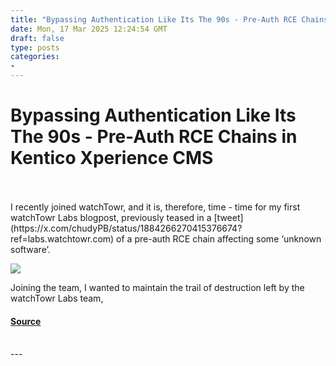```yaml
---
title: "Bypassing Authentication Like Its The 90s - Pre-Auth RCE Chains in Kentico Xperience CMS"
date: Mon, 17 Mar 2025 12:24:54 GMT
draft: false
type: posts
categories: 
- 
---
```

# Bypassing Authentication Like Its The 90s - Pre-Auth RCE Chains in Kentico Xperience CMS

<br/>

<br/>
I recently joined watchTowr, and it is, therefore, time - time for my first watchTowr Labs blogpost, previously teased in a [tweet](https://x.com/chudyPB/status/1884266270415376674?ref=labs.watchtowr.com) of a pre-auth RCE chain affecting some ‘unknown software’.

![](https://labs.watchtowr.com/content/images/2025/03/image.png)

Joining the team, I wanted to maintain the trail of destruction left by the watchTowr Labs team,

#### [Source](https://labs.watchtowr.com/bypassing-authentication-like-its-the-90s-pre-auth-rce-chain-s-in-kentico-xperience-cms/)

<br/>
---
